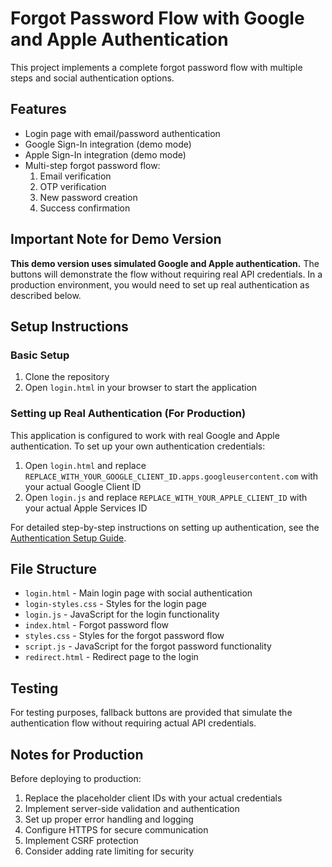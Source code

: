 # Forgot Password Flow with Google and Apple Authentication

This project implements a complete forgot password flow with multiple steps and social authentication options.

## Features

- Login page with email/password authentication
- Google Sign-In integration (demo mode)
- Apple Sign-In integration (demo mode)
- Multi-step forgot password flow:
  1. Email verification
  2. OTP verification
  3. New password creation
  4. Success confirmation

## Important Note for Demo Version

**This demo version uses simulated Google and Apple authentication.** The buttons will demonstrate the flow without requiring real API credentials. In a production environment, you would need to set up real authentication as described below.

## Setup Instructions

### Basic Setup

1. Clone the repository
2. Open `login.html` in your browser to start the application

### Setting up Real Authentication (For Production)

This application is configured to work with real Google and Apple authentication. To set up your own authentication credentials:

1. Open `login.html` and replace `REPLACE_WITH_YOUR_GOOGLE_CLIENT_ID.apps.googleusercontent.com` with your actual Google Client ID
2. Open `login.js` and replace `REPLACE_WITH_YOUR_APPLE_CLIENT_ID` with your actual Apple Services ID

For detailed step-by-step instructions on setting up authentication, see the [Authentication Setup Guide](AUTHENTICATION_SETUP.md).

## File Structure

- `login.html` - Main login page with social authentication
- `login-styles.css` - Styles for the login page
- `login.js` - JavaScript for the login functionality
- `index.html` - Forgot password flow
- `styles.css` - Styles for the forgot password flow
- `script.js` - JavaScript for the forgot password functionality
- `redirect.html` - Redirect page to the login

## Testing

For testing purposes, fallback buttons are provided that simulate the authentication flow without requiring actual API credentials.

## Notes for Production

Before deploying to production:

1. Replace the placeholder client IDs with your actual credentials
2. Implement server-side validation and authentication
3. Set up proper error handling and logging
4. Configure HTTPS for secure communication
5. Implement CSRF protection
6. Consider adding rate limiting for security